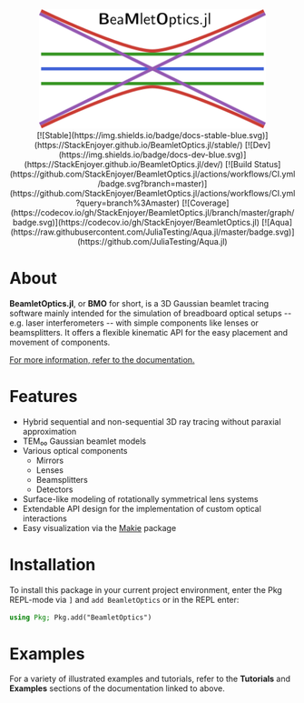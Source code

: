 <div align="center">
  <picture>
    <source media="(prefers-color-scheme: dark)" srcset="./docs/src/assets/logo-dark.svg">
    <source media="(prefers-color-scheme: light)" srcset="./docs/src/assets/logo.svg">
    <img src="./docs/src/assets/logo.svg" alt="BeamletOptics.jl logo" width="400">
  </picture>
</div>

<div align="center">
  [![Stable](https://img.shields.io/badge/docs-stable-blue.svg)](https://StackEnjoyer.github.io/BeamletOptics.jl/stable/)
  [![Dev](https://img.shields.io/badge/docs-dev-blue.svg)](https://StackEnjoyer.github.io/BeamletOptics.jl/dev/)
  [![Build Status](https://github.com/StackEnjoyer/BeamletOptics.jl/actions/workflows/CI.yml/badge.svg?branch=master)](https://github.com/StackEnjoyer/BeamletOptics.jl/actions/workflows/CI.yml?query=branch%3Amaster)
  [![Coverage](https://codecov.io/gh/StackEnjoyer/BeamletOptics.jl/branch/master/graph/badge.svg)](https://codecov.io/gh/StackEnjoyer/BeamletOptics.jl)
  [![Aqua](https://raw.githubusercontent.com/JuliaTesting/Aqua.jl/master/badge.svg)](https://github.com/JuliaTesting/Aqua.jl)
</div>

# About

**BeamletOptics.jl**, or **BMO** for short, is a 3D Gaussian beamlet tracing software mainly intended for the simulation of breadboard optical setups -- e.g. laser interferometers -- with simple components like lenses or beamsplitters. It offers a flexible kinematic API for the easy placement and movement of components.

[For more information, refer to the documentation.](https://StackEnjoyer.github.io/BeamletOptics.jl/stable/)

# Features

- Hybrid sequential and non-sequential 3D ray tracing without paraxial approximation
- TEM₀₀ Gaussian beamlet models
- Various optical components
    - Mirrors
    - Lenses
    - Beamsplitters
    - Detectors
- Surface-like modeling of rotationally symmetrical lens systems
- Extendable API design for the implementation of custom optical interactions
- Easy visualization via the [Makie](https://github.com/MakieOrg/Makie.jl) package

# Installation

To install this package in your current project environment, enter the Pkg REPL-mode via `]` and `add BeamletOptics` or in the REPL enter:

```julia
using Pkg; Pkg.add("BeamletOptics")
```

# Examples

For a variety of illustrated examples and tutorials, refer to the **Tutorials** and **Examples** sections of the documentation linked to above.